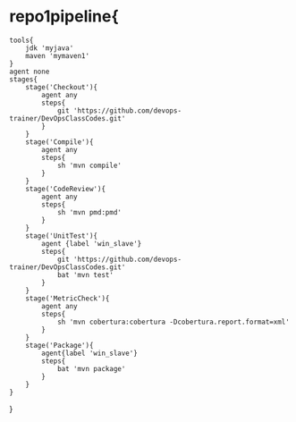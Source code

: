 # repo1pipeline{
    tools{
        jdk 'myjava'
        maven 'mymaven1'
    }
    agent none
    stages{
        stage('Checkout'){
            agent any
            steps{
                git 'https://github.com/devops-trainer/DevOpsClassCodes.git'
            }
        }
        stage('Compile'){
            agent any
            steps{
                sh 'mvn compile'
            }
        }
        stage('CodeReview'){
            agent any
            steps{
                sh 'mvn pmd:pmd'
            }
        }
        stage('UnitTest'){
            agent {label 'win_slave'}
            steps{
                git 'https://github.com/devops-trainer/DevOpsClassCodes.git'
                bat 'mvn test'
            }
        }
        stage('MetricCheck'){
            agent any
            steps{
                sh 'mvn cobertura:cobertura -Dcobertura.report.format=xml'
            }
        }
        stage('Package'){
            agent{label 'win_slave'}
            steps{
                bat 'mvn package'
            }
        }
    }
}
